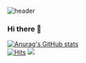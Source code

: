 ![header](https://capsule-render.vercel.app/api?type=waving&color=AF7AC5&height=300&section=header&text=dlatldhs%20(Full_Stack)&fontSize=45)

### Hi there 👋
[![Anurag's GitHub stats](https://github-readme-stats.vercel.app/api?username=dlatldhs)](https://github.com/anuraghazra/github-readme-stats)<br>
[![Hits](https://hits.seeyoufarm.com/api/count/incr/badge.svg?url=https%3A%2F%2Fgithub.com%2Fdlatldhs%2Fhit-counter&count_bg=%23FFBEFB&title_bg=%23FFBEFB&icon=&icon_color=%23D8D8D8&title=views&edge_flat=false)](https://hits.seeyoufarm.com)
<img src="https://img.shields.io/badge/Python-3766AB?style=flat-square&logo=Python&logoColor=white"/></a>
